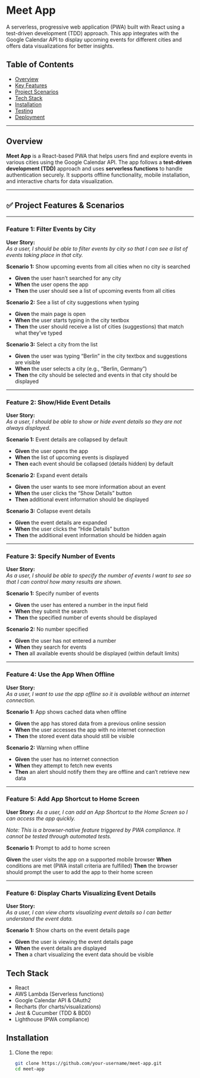 # Meet App

A serverless, progressive web application (PWA) built with React using a test-driven development (TDD) approach. This app integrates with the Google Calendar API to display upcoming events for different cities and offers data visualizations for better insights.

## Table of Contents

- [Overview](#overview)
- [Key Features](#key-features)
- [Project Scenarios](#project-scenarios)
- [Tech Stack](#tech-stack)
- [Installation](#installation)
- [Testing](#testing)
- [Deployment](#deployment)

---

## Overview

**Meet App** is a React-based PWA that helps users find and explore events in various cities using the Google Calendar API. The app follows a **test-driven development (TDD)** approach and uses **serverless functions** to handle authentication securely. It supports offline functionality, mobile installation, and interactive charts for data visualization.

---

## ✅ Project Features & Scenarios

---

### **Feature 1: Filter Events by City**

**User Story:**  
*As a user, I should be able to filter events by city so that I can see a list of events taking place in that city.*

**Scenario 1:** Show upcoming events from all cities when no city is searched  
- **Given** the user hasn’t searched for any city  
- **When** the user opens the app  
- **Then** the user should see a list of upcoming events from all cities  

**Scenario 2:** See a list of city suggestions when typing  
- **Given** the main page is open  
- **When** the user starts typing in the city textbox  
- **Then** the user should receive a list of cities (suggestions) that match what they’ve typed  

**Scenario 3:** Select a city from the list  
- **Given** the user was typing “Berlin” in the city textbox and suggestions are visible  
- **When** the user selects a city (e.g., “Berlin, Germany”)  
- **Then** the city should be selected and events in that city should be displayed  

---

### **Feature 2: Show/Hide Event Details**

**User Story:**  
*As a user, I should be able to show or hide event details so they are not always displayed.*

**Scenario 1:** Event details are collapsed by default  
- **Given** the user opens the app  
- **When** the list of upcoming events is displayed  
- **Then** each event should be collapsed (details hidden) by default  

**Scenario 2:** Expand event details  
- **Given** the user wants to see more information about an event  
- **When** the user clicks the “Show Details” button  
- **Then** additional event information should be displayed  

**Scenario 3:** Collapse event details  
- **Given** the event details are expanded  
- **When** the user clicks the “Hide Details” button  
- **Then** the additional event information should be hidden again  

---

### **Feature 3: Specify Number of Events**

**User Story:**  
*As a user, I should be able to specify the number of events I want to see so that I can control how many results are shown.*

**Scenario 1:** Specify number of events  
- **Given** the user has entered a number in the input field  
- **When** they submit the search  
- **Then** the specified number of events should be displayed  

**Scenario 2:** No number specified  
- **Given** the user has not entered a number  
- **When** they search for events  
- **Then** all available events should be displayed (within default limits)  

---

### **Feature 4: Use the App When Offline**

**User Story:**  
*As a user, I want to use the app offline so it is available without an internet connection.*

**Scenario 1:** App shows cached data when offline  
- **Given** the app has stored data from a previous online session  
- **When** the user accesses the app with no internet connection  
- **Then** the stored event data should still be visible  

**Scenario 2:** Warning when offline  
- **Given** the user has no internet connection  
- **When** they attempt to fetch new events  
- **Then** an alert should notify them they are offline and can’t retrieve new data  

---

### **Feature 5: Add App Shortcut to Home Screen**

**User Story:**
*As a user, I can add an App Shortcut to the Home Screen so I can access the app quickly.*

*Note: This is a browser-native feature triggered by PWA compliance. It cannot be tested through automated tests.*

**Scenario 1:** Prompt to add to home screen

**Given** the user visits the app on a supported mobile browser
**When** conditions are met (PWA install criteria are fulfilled)
**Then** the browser should prompt the user to add the app to their home screen

---

### **Feature 6: Display Charts Visualizing Event Details**

**User Story:**  
*As a user, I can view charts visualizing event details so I can better understand the event data.*

**Scenario 1:** Show charts on the event details page  
- **Given** the user is viewing the event details page  
- **When** the event details are displayed  
- **Then** a chart visualizing the event data should be visible  

## Tech Stack

- React
- AWS Lambda (Serverless functions)
- Google Calendar API & OAuth2
- Recharts (for charts/visualizations)
- Jest & Cucumber (TDD & BDD)
- Lighthouse (PWA compliance)

## Installation

1. Clone the repo:
   ```bash
   git clone https://github.com/your-username/meet-app.git
   cd meet-app
